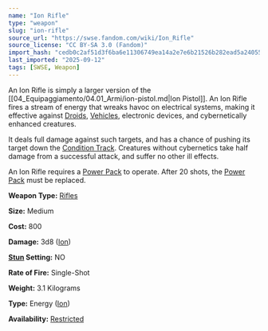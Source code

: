 ```yaml
---
name: "Ion Rifle"
type: "weapon"
slug: "ion-rifle"
source_url: "https://swse.fandom.com/wiki/Ion_Rifle"
source_license: "CC BY-SA 3.0 (Fandom)"
import_hash: "cedb0c2af51d3f6ba6e11306749ea14a2e7e6b21526b282ead5a2405523c1468"
last_imported: "2025-09-12"
tags: [SWSE, Weapon]
---
```

An Ion Rifle is simply a larger version of the [[04_Equipaggiamento/04.01_Armi/ion-pistol.md|Ion Pistol]]. An Ion Rifle fires a stream of energy that wreaks havoc on electrical systems, making it effective against [Droids](https://swse.fandom.com/wiki/Droids), [Vehicles](https://swse.fandom.com/wiki/Vehicles), electronic devices, and cybernetically enhanced creatures.

It deals full damage against such targets, and has a chance of pushing its target down the [Condition Track](https://swse.fandom.com/wiki/Condition_Track). Creatures without cybernetics take half damage from a successful attack, and suffer no other ill effects.

An Ion Rifle requires a [Power Pack](https://swse.fandom.com/wiki/Power_Pack) to operate. After 20 shots, the [Power Pack](https://swse.fandom.com/wiki/Power_Pack) must be replaced.

**Weapon Type:** [Rifles](https://swse.fandom.com/wiki/Rifles)

**Size:** Medium

**Cost:** 800

**Damage:** 3d8 ([Ion](https://swse.fandom.com/wiki/Ion))

**[Stun](https://swse.fandom.com/wiki/Stun) Setting:** NO

**Rate of Fire:** Single-Shot

**Weight:** 3.1 Kilograms

**Type:** Energy ([Ion](https://swse.fandom.com/wiki/Ion))

**Availability:** [Restricted](https://swse.fandom.com/wiki/Restricted)